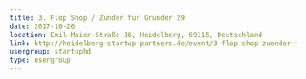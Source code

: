 ```yaml
---
title: 3. Flop Shop / Zünder für Gründer 29
date: 2017-10-26
location: Emil-Maier-Straße 16, Heidelberg, 69115, Deutschland
link: http://heidelberg-startup-partners.de/event/3-flop-shop-zuender-fuer-gruender-28/
usergroup: startuphd
type: usergroup
---
```

